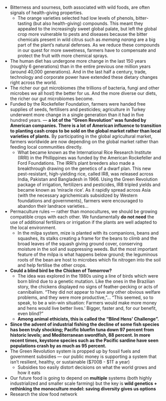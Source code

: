 - Bitterness and sourness, both associated with wild foods, are often signals of health-giving properties.
    - The orange varieties selected had low levels of phenols, bitter-tasting (but also health-giving) compounds. This meant they appealed to the increasingly sweet global palate, but left the global crop more vulnerable to pests and diseases because the bitter chemicals present in wild citrus such as *memang narang* are a big part of the plant’s natural defenses. As we reduce these compounds in our quest for more sweetness, farmers have to compensate and protect the fruit with more chemical sprays.
- The human diet has undergone more change in the last 150 years (roughly 6 generations) than in the entire previous one million years (around 40,000 generations). And in the last half a century, trade, technology and corporate power have extended these dietary changes right across the world.
- The richer our gut microbiomes (the trillions of bacteria, fungi and other microbes we all host) the better for us. And the more diverse our diets, the richer our gut microbiomes become.
- Funded by the Rockefeller Foundation, farmers were handed free supplies of seeds, fertilisers and pesticides; agriculture in Turkey underwent more change in a single generation than it had in five hundred years. — **a lot of the “Green Revolution” was funded by American companies. There is a lot of American influence to transition to planting cash crops to be sold on the global market rather than local varieties of plants.** By participating in the global agricultural market, farmers worldwide are now depending on the global market rather than feeding local communities directly.
    - What became known as the International Rice Research Institute (IRRI) in the Phillippines was funded by the American Rockefeller and Ford Foundations. The IRRI’s plant breeders also made a breakthrough drawing on the genetics of a dwarf plan. This new pest-resistant, high-yielding rice, called IR8, was released across India, Pakistan and Bangladesh in 1966. Using the Green Revolution package of irrigation, fertilizers and pesticides, IR8 tripled yields and became known as ‘miracle rice’. As it rapidly spread across Asia (with the necessary agrichemicals subsidized by Western foundations and governments), farmers were encouraged to abandon their landrace varieties…
- Permaculture rules — rather than monocultures, we should be growing compatible crops with each other. We fundamentally **do not need** the use of additional fertilizers or irrigation if the plants are well adapted to the local environment.
    - In the milpa system, mize is planted with its companions, beans and squashes, its stalks creating a frame for the beans to climb and the broad leaves of the squash giving ground cover, conserving moisture in the soil and suppressing weeds. But the most important feature of the milpa is what happens below ground; the leguminous roots of the bean are host to microbes which fix nitrogen into the soil and help fertilise the other crops.
- **Could a blind bird be the Chicken of Tomorrow?**
    - The idea was explored in the 1980s using a line of birds which were born blind due to a genetic mutation. Like the ones in the Brazilian story, the chickens displayed no signs of feather-pecking or acts of cannibalism. “They did not appear to have any other obvious welfare problems, and they were more productive,”… “This seemed, so to speak, to be a win-win situation: Farmers would make more money and hens would live better lives.’ Bigger, faster and, for our benefit, even blind?”
    - **Among animal ethicists, this is called the “Blind Hens’ Challenge”.**
- **Since the advent of industrial fishing the decline of some fish species has been truly shocking; Pacific bluefin tuna down 97 percent from historic levels; and Mediterranean swordfish, 88 percent. In more recent times, keystone species such as the Pacific sardine have seen populations crash by as much as 95 percent.**
- The Green Revolution system is propped up by fossil fuels and government subsidies — our public money is supporting a system that isn’t resilient, healthy, or sustainable ($700B - $1T a year)
    - Subsidies too easily distort decisions on what the world grows and how it eats
- Our future food is going to depend on **multiple** systems (both highly industrialized and smaller scale farming) but the key is **wild genetics + rethinking the monoculture model: saving diversity gives us options**
- Research the slow food network